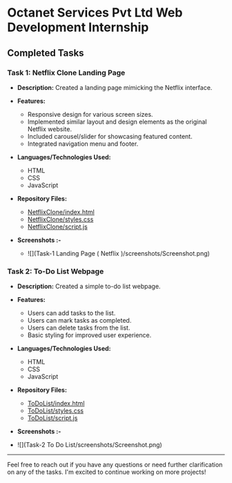# Octanet Services Pvt Ltd Web Development Internship

## Completed Tasks

### Task 1: Netflix Clone Landing Page
- **Description:** Created a landing page mimicking the Netflix interface.
- **Features:**
  - Responsive design for various screen sizes.
  - Implemented similar layout and design elements as the original Netflix website.
  - Included carousel/slider for showcasing featured content.
  - Integrated navigation menu and footer.
- **Languages/Technologies Used:**
  - HTML
  - CSS
  - JavaScript
- **Repository Files:**
  - [NetflixClone/index.html](NetflixClone/index.html)
  - [NetflixClone/styles.css](NetflixClone/styles.css)
  - [NetflixClone/script.js](NetflixClone/script.js)

- **Screenshots :-**
  - ![](Task-1 Landing Page ( Netflix )/screenshots/Screenshot.png)
 
### Task 2: To-Do List Webpage
- **Description:** Created a simple to-do list webpage.
- **Features:**
  - Users can add tasks to the list.
  - Users can mark tasks as completed.
  - Users can delete tasks from the list.
  - Basic styling for improved user experience.
- **Languages/Technologies Used:**
  - HTML
  - CSS
  - JavaScript
- **Repository Files:**
  - [ToDoList/index.html](ToDoList/index.html)
  - [ToDoList/styles.css](ToDoList/styles.css)
  - [ToDoList/script.js](ToDoList/script.js)

 - **Screenshots :-**
  - ![](Task-2 To Do List/screenshots/Screenshot.png)

---

Feel free to reach out if you have any questions or need further clarification on any of the tasks. I'm excited to continue working on more projects!
